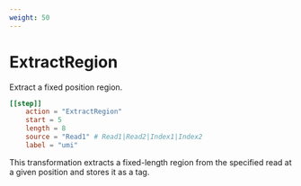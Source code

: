 ```yaml
---
weight: 50
---
```


# ExtractRegion

Extract a fixed position region.

```toml
[[step]]
    action = "ExtractRegion"
    start = 5
    length = 8
    source = "Read1" # Read1|Read2|Index1|Index2
    label = "umi"
```

This transformation extracts a fixed-length region from the specified read at a given position and stores it as a tag.